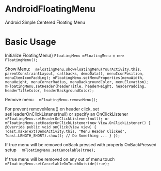 # AndroidFloatingMenu
Android Simple Centered Floating Menu

# Basic Usage

Initialize FloatingMenu()
``FloatingMenu mFloatingMenu = new FloatingMenu();``

Show Menu:
``  mFloatingMenu.showFloatingMenu(YourActivity.this, parentConstraintLayout, callbacks, demoData(), menuIconPosition, menuItemIconPadding);
  mFloatingMenu.setMenuProperties(menuWidth, menuHeight, menuCornerRadius, menuBackgroundColor, menuElevation);
  mFloatingMenu.setHeader(headerTitle, headerHeight, headerPadding, headerTitleColor, headerBackgroundColor);``


Remove menu
``  mFloatingMenu.removeMenu();``


For prevent removeMenu() on header click, set setHeaderOnClickListener(null) or specify an OnClickListener
``  mFloatingMenu.setHeaderOnClickListener(null);
or
  mFloatingMenu.setHeaderOnClickListener(new View.OnClickListener() {
      @Override
      public void onClick(View view) {
         Toast.makeText(DemoActivity.this, "Menu Header Clicked", Toast.LENGTH_SHORT).show();
          // Do Something ...
      }
  });``


If true menu will be removed onBack pressed with properly OnBackPressed setup
``  mFloatingMenu.setCancelable(true);``


If true menu will be removed on any out of menu touch
``  mFloatingMenu.setCancelableOnTouchOutside(true);``


